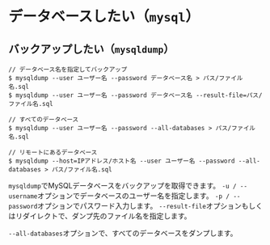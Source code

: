 # データベースしたい（``mysql``）

## バックアップしたい（``mysqldump``）

```console
// データベース名を指定してバックアップ
$ mysqldump --user ユーザー名 --password データベース名 > パス/ファイル名.sql
$ mysqldump --user ユーザー名 --password データベース名 --result-file=パス/ファイル名.sql

// すべてのデータベース
$ mysqldump --user ユーザー名 --password --all-databases > パス/ファイル名.sql

// リモートにあるデータベース
$ mysqldump --host=IPアドレス/ホスト名 --user ユーザー名 --password --all-databases > パス/ファイル名.sql
```

``mysqldump``でMySQLデータベースをバックアップを取得できます。
``-u / --username``オプションでデータベースのユーザー名を指定します。
``-p / --password``オプションでパスワード入力します。
``--result-file``オプションもしくはリダイレクトで、ダンプ先のファイル名を指定します。

``--all-databases``オプションで、すべてのデータベースをダンプします。
